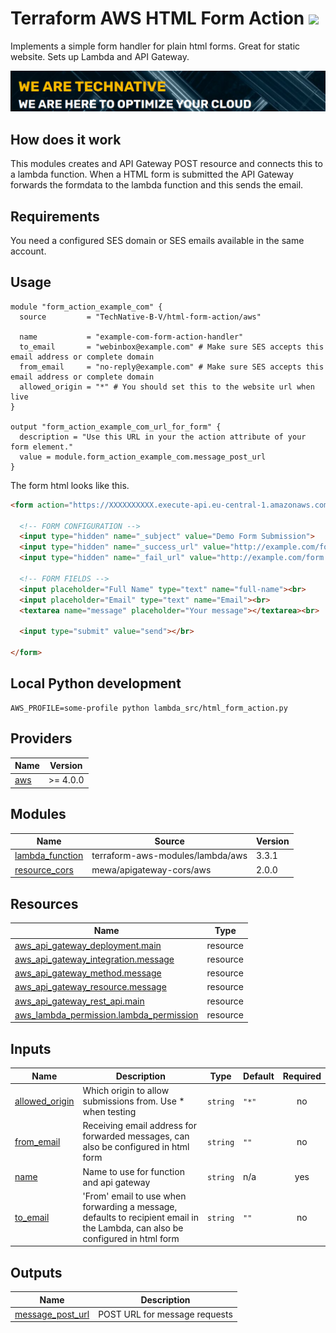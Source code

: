 # Terraform AWS HTML Form Action ![](https://img.shields.io/github/workflow/status/TechNative-B-V/terraform-aws-html-form-action/Lint?style=plastic)

Implements a simple form handler for plain html forms. Great for static
website. Sets up Lambda and API Gateway.

[![](we-are-technative.png)](https://www.technative.nl)

## How does it work

This modules creates and API Gateway POST resource and connects this to a
lambda function. When a HTML form is submitted the API Gateway forwards the
formdata to the lambda function and this sends the email.

## Requirements

You need a configured SES domain or SES emails available in the same account.

## Usage

```hcl
module "form_action_example_com" {
  source         = "TechNative-B-V/html-form-action/aws"

  name           = "example-com-form-action-handler"
  to_email       = "webinbox@example.com" # Make sure SES accepts this email address or complete domain
  from_email     = "no-reply@example.com" # Make sure SES accepts this email address or complete domain
  allowed_origin = "*" # You should set this to the website url when live
}

output "form_action_example_com_url_for_form" {
  description = "Use this URL in your the action attribute of your form element."
  value = module.form_action_example_com.message_post_url
}
```

The form html looks like this.

```html
<form action="https://XXXXXXXXXX.execute-api.eu-central-1.amazonaws.com/main/message" method="post">

  <!-- FORM CONFIGURATION -->
  <input type="hidden" name="_subject" value="Demo Form Submission">
  <input type="hidden" name="_success_url" value="http://example.com/form_success.html">
  <input type="hidden" name="_fail_url" value="http://example.com/form.html">

  <!-- FORM FIELDS -->
  <input placeholder="Full Name" type="text" name="full-name"><br>
  <input placeholder="Email" type="text" name="Email"><br>
  <textarea name="message" placeholder="Your message"></textarea><br>

  <input type="submit" value="send"></br>

</form>
```

## Local Python development

```
AWS_PROFILE=some-profile python lambda_src/html_form_action.py
```

<!-- BEGIN_TF_DOCS -->
## Providers

| Name | Version |
|------|---------|
| <a name="provider_aws"></a> [aws](#provider\_aws) | >= 4.0.0 |

## Modules

| Name | Source | Version |
|------|--------|---------|
| <a name="module_lambda_function"></a> [lambda\_function](#module\_lambda\_function) | terraform-aws-modules/lambda/aws | 3.3.1 |
| <a name="module_resource_cors"></a> [resource\_cors](#module\_resource\_cors) | mewa/apigateway-cors/aws | 2.0.0 |

## Resources

| Name | Type |
|------|------|
| [aws_api_gateway_deployment.main](https://registry.terraform.io/providers/hashicorp/aws/latest/docs/resources/api_gateway_deployment) | resource |
| [aws_api_gateway_integration.message](https://registry.terraform.io/providers/hashicorp/aws/latest/docs/resources/api_gateway_integration) | resource |
| [aws_api_gateway_method.message](https://registry.terraform.io/providers/hashicorp/aws/latest/docs/resources/api_gateway_method) | resource |
| [aws_api_gateway_resource.message](https://registry.terraform.io/providers/hashicorp/aws/latest/docs/resources/api_gateway_resource) | resource |
| [aws_api_gateway_rest_api.main](https://registry.terraform.io/providers/hashicorp/aws/latest/docs/resources/api_gateway_rest_api) | resource |
| [aws_lambda_permission.lambda_permission](https://registry.terraform.io/providers/hashicorp/aws/latest/docs/resources/lambda_permission) | resource |

## Inputs

| Name | Description | Type | Default | Required |
|------|-------------|------|---------|:--------:|
| <a name="input_allowed_origin"></a> [allowed\_origin](#input\_allowed\_origin) | Which origin to allow submissions from. Use * when testing | `string` | `"*"` | no |
| <a name="input_from_email"></a> [from\_email](#input\_from\_email) | Receiving email address for forwarded messages, can also be configured in html form | `string` | `""` | no |
| <a name="input_name"></a> [name](#input\_name) | Name to use for function and api gateway | `string` | n/a | yes |
| <a name="input_to_email"></a> [to\_email](#input\_to\_email) | 'From' email to use when forwarding a message, defaults to recipient email in the Lambda, can also be configured in html form | `string` | `""` | no |

## Outputs

| Name | Description |
|------|-------------|
| <a name="output_message_post_url"></a> [message\_post\_url](#output\_message\_post\_url) | POST URL for message requests |
<!-- END_TF_DOCS -->

